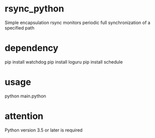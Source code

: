 # rsync_python
Simple encapsulation rsync monitors periodic full synchronization of a specified path

# dependency
pip install watchdog
pip install loguru
pip install schedule

# usage
python main.python

# attention
Python version 3.5 or later is required
